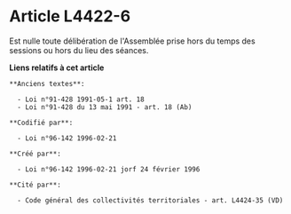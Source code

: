 # Article L4422-6

Est nulle toute délibération de l'Assemblée prise hors du temps des sessions ou hors du lieu des séances.

**Liens relatifs à cet article**

	**Anciens textes**:

	  - Loi n°91-428 1991-05-1 art. 18
	  - Loi n°91-428 du 13 mai 1991 - art. 18 (Ab)

	**Codifié par**:

	  - Loi n°96-142 1996-02-21

	**Créé par**:

	  - Loi n°96-142 1996-02-21 jorf 24 février 1996

	**Cité par**:

	  - Code général des collectivités territoriales - art. L4424-35 (VD)
